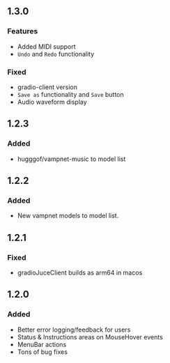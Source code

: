 ## 1.3.0

### Features
- Added MIDI support
- `Undo` and `Redo` functionality

### Fixed
- gradio-client version
- `Save as` functionality and `Save` button
- Audio waveform display 

## 1.2.3
### Added
- hugggof/vampnet-music to model list 

## 1.2.2
### Added
- New vampnet models to model list. 

## 1.2.1
### Fixed
- gradioJuceClient builds as arm64 in macos 

## 1.2.0

### Added
- Better error logging/feedback for users
- Status & Instructions areas on MouseHover events
- MenuBar actions
- Tons of bug fixes